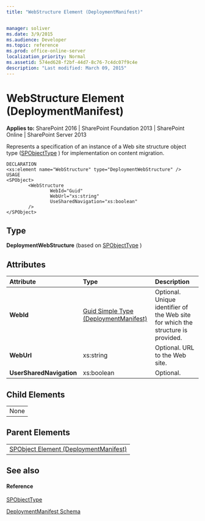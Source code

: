 ```yaml
---
title: "WebStructure Element (DeploymentManifest)"


manager: soliver
ms.date: 3/9/2015
ms.audience: Developer
ms.topic: reference
ms.prod: office-online-server
localization_priority: Normal
ms.assetid: 574ed628-f2bf-44d7-8c76-7c4dc07f9c4e
description: "Last modified: March 09, 2015"
---
```


# WebStructure Element (DeploymentManifest)

 
  
 **Applies to:** SharePoint 2016 | SharePoint Foundation 2013 | SharePoint Online | SharePoint Server 2013 
  
Represents a specification of an instance of a Web site structure object type ([SPObjectType](https://msdn.microsoft.com/library/Microsoft.SharePoint.SPObjectType.aspx) ) for implementation on content migration. 
  
```
DECLARATION
<xs:element name="WebStructure" type="DeploymentWebStructure" />
USAGE
<SPObject>
        <WebStructure
                WebId="Guid"
                WebUrl="xs:string"
                UseSharedNavigation="xs:boolean"
        />
</SPObject>

```

## Type

 **DeploymentWebStructure** (based on [SPObjectType](https://msdn.microsoft.com/library/Microsoft.SharePoint.SPObjectType.aspx) ) 
  
## Attributes

|**Attribute**|**Type**|**Description**|
|:-----|:-----|:-----|
|**WebId** <br/> |[Guid Simple Type (DeploymentManifest)](guid-simple-type-deploymentmanifest.md) <br/> |Optional. Unique identifier of the Web site for which the structure is provided.  <br/> |
|**WebUrl** <br/> |xs:string  <br/> |Optional. URL to the Web site.  <br/> |
|**UserSharedNavigation** <br/> |xs:boolean  <br/> |Optional.  <br/> |
   
## Child Elements

||
|:-----|
|None |
   
## Parent Elements

||
|:-----|
|[SPObject Element (DeploymentManifest)](spobject-element-deploymentmanifest.md)|
   
## See also

#### Reference

[SPObjectType](https://msdn.microsoft.com/library/Microsoft.SharePoint.SPObjectType.aspx)


[DeploymentManifest Schema](deploymentmanifest-schema.md)

